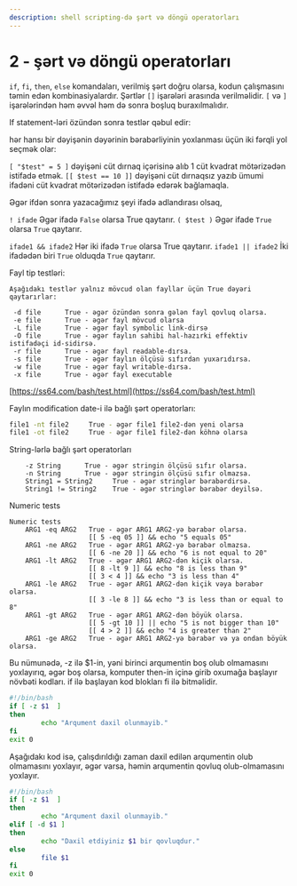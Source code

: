 ```yaml
---
description: shell scripting-də şərt və döngü operatorları
---
```


# 2 - şərt və döngü operatorları

`if`, `fi`, `then`, `else` komandaları, verilmiş şərt doğru olarsa, kodun çalışmasını təmin edən kombinasiyalardır. Şərtlər `[]` işarələri arasında verilməlidir. `[` və `]` işarələrindən həm əvvəl həm də sonra boşluq buraxılmalıdır.

If statement-ləri özündən sonra testlər qəbul edir:

hər hansı bir dəyişənin dəyərinin bərabərliyinin yoxlanması üçün iki fərqli yol seçmək olar:

`[ "$test" = 5 ]` dəyişəni cüt dırnaq içərisinə alıb 1 cüt kvadrat mötərizədən istifadə etmək. `[[ $test == 10 ]]` dəyişəni cüt dırnaqsız yazıb ümumi ifadəni cüt kvadrat mötərizədən istifadə edərək bağlamaqla.

Əgər ifdən sonra yazacağımız şeyi ifadə adlandırası olsaq,

`! ifade` Əgər ifadə `False` olarsa True qaytarır. `( $test )` Əgər ifade `True` olarsa `True` qaytarır.

`ifade1 && ifade2` Hər iki ifadə `True` olarsa True qaytarır. `ifade1 || ifade2` İki ifadədən biri `True` olduqda `True` qaytarır.

Fayl tip testləri:

```text
Aşağıdakı testlər yalnız mövcud olan fayllar üçün True dəyəri qaytarırlar:

 -d file      True - əgər özündən sonra gələn fayl qovluq olarsa.
 -e file      True - əgər fayl mövcud olarsa
 -L file      True - əgər fayl symbolic link-dirsə
 -O file      True - əgər faylın sahibi hal-hazırki effektiv istifadəçi id-sidirsə.
 -r file      True - əgər fayl readable-dırsa.
 -s file      True - əgər faylın ölçüsü sıfırdan yuxarıdırsa.
 -w file      True - əgər fayl writable-dırsa. 
 -x file      True - əgər fayl executable
```

[https://ss64.com/bash/test.html](https://ss64.com/bash/test.html)

Faylın modification date-i ilə bağlı şərt operatorları:

```bash
file1 -nt file2     True - əgər file1 file2-dən yeni olarsa
file1 -ot file2     True - əgər file1 file2-dən köhnə olarsa
```

String-lərlə bağlı şərt operatorları

```text
    -z String      True - əgər stringin ölçüsü sıfır olarsa.
    -n String      True - əgər stringin ölçüsü sıfır olmazsa.
    String1 = String2     True - əgər stringlər bərabərdirsə.
    String1 != String2    True - əgər stringlər bərabər deyilsə.
```

Numeric tests 



```text
Numeric tests
    ARG1 -eq ARG2   True - əgər ARG1 ARG2-yə bərabər olarsa.
                    [[ 5 -eq 05 ]] && echo "5 equals 05"
    ARG1 -ne ARG2   True - əgər ARG1 ARG2-yə bərabər olmazsa.
                    [[ 6 -ne 20 ]] && echo "6 is not equal to 20"
    ARG1 -lt ARG2   True - əgər ARG1 ARG2-dən kiçik olarsa.
                    [[ 8 -lt 9 ]] && echo "8 is less than 9"
                    [[ 3 < 4 ]] && echo "3 is less than 4"
    ARG1 -le ARG2   True - əgər ARG1 ARG2-dən kiçik vəya bərabər olarsa.
                    [[ 3 -le 8 ]] && echo "3 is less than or equal to 8"
    ARG1 -gt ARG2   True - əgər ARG1 ARG2-dən böyük olarsa.
                    [[ 5 -gt 10 ]] || echo "5 is not bigger than 10"
                    [[ 4 > 2 ]] && echo "4 is greater than 2"
    ARG1 -ge ARG2   True - əgər ARG1 ARG2-yə bərabər və ya ondan böyük olarsa.
```

Bu nümunədə, -z ilə $1-in, yəni birinci arqumentin boş olub olmamasını yoxlayırıq, əgər boş olarsa, komputer then-in içinə girib oxumağa başlayır növbəti kodları. if ilə başlayan kod blokları fi ilə bitməlidir.

```bash
#!/bin/bash
if [ -z $1  ]
then
        echo "Arqument daxil olunmayib."
fi
exit 0

```

Aşağıdakı kod isə, çalışdırıldığı zaman daxil edilən arqumentin olub olmamasını yoxlayır, əgər varsa, həmin arqumentin qovluq olub-olmamasını yoxlayır.

```bash
#!/bin/bash
if [ -z $1  ]
then
        echo "Arqument daxil olunmayib."
elif [ -d $1 ]
then
        echo "Daxil etdiyiniz $1 bir qovluqdur."
else
        file $1
fi
exit 0
```



